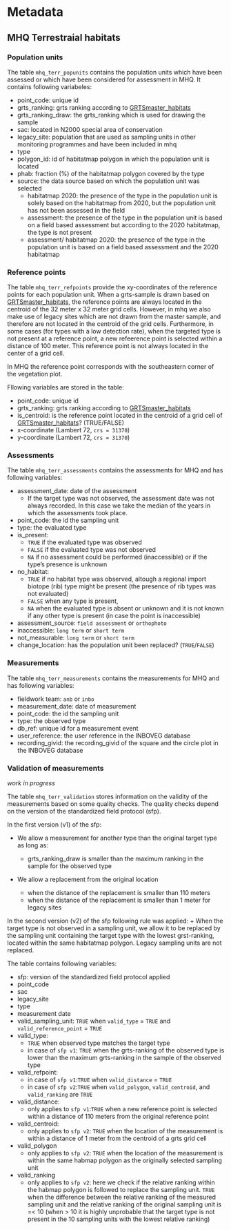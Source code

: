 # Metadata

## MHQ Terrestraial habitats

### Population units

The table `mhq_terr_popunits` contains the population units which have been assessed or which have been considered for assessment in MHQ. 
It contains following variabeles:

+ point_code: unique id
+ grts_ranking: grts ranking according to [GRTSmaster_habitats](https://zenodo.org/records/2682323)
+ grts_ranking_draw: the grts_ranking which is used for drawing the sample
+ sac: located in N2000 special area of conservation
+ legacy_site: population that are used as sampling units in other monitoring programmes and have been included in mhq
+ type
+ polygon_id: id of habitatmap polygon in which the population unit is located 
+ phab: fraction (%) of the habitatmap polygon covered by the type
+ source: the data source based on which the population unit was selected
    + habitatmap 2020: the presence of the type in the population unit is solely based on the habitatmap from 2020, but the population unit has not been assessed in the field
    + assessment: the presence of the type in the population unit is based on a field based assessment but according to the 2020 habitatmap, the type is not present 
    + assessment/ habitatmap 2020: the presence of the type in the population unit is based on a field based assessment and the 2020 habitatmap

### Reference points

The table `mhq_terr_refpoints` provide the xy-coordinates of the reference points for each population unit.
When a grts-sample is drawn based on [GRTSmaster_habitats](https://zenodo.org/records/2682323), the reference points are always located in the centroid of the 32 meter x 32 meter grid cells.
However, in mhq we also make use of legacy sites which are not drawn from the master sample, and therefore are not located in the centroid of the grid cells.
Furthermore, in some cases (for types with a low detection rate), when the targeted type is not present at a reference point, a new refeerence point is selected within a distance of 100 meter.
This reference point is not always located in the center of a grid cell.

In MHQ the reference point corresponds with the southeastern corner of the vegetation plot.

Fllowing variables are stored in the table:

+ point_code: unique id
+ grts_ranking: grts ranking according to [GRTSmaster_habitats](https://zenodo.org/records/2682323)
+ is_centroid: is the reference point located in the centroid of a grid cell of [GRTSmaster_habitats](https://zenodo.org/records/2682323)? (TRUE/FALSE)
+ x-coordinate (Lambert 72, `crs = 31370`)
+ y-coordinate (Lambert 72, `crs = 31370`)


### Assessments

The table `mhq_terr_assessments` contains the assessments for MHQ and has following variables:

+ assessment_date: date of the assessment
    + If the target type was not observed, the assessment date was not always recorded. In this case we take the median of the
    years in which the assessments took place.
+ point_code: the id the sampling unit
+ type: the evaluated type
+ is_present:
    + `TRUE` if the evaluated type was observed
    + `FALSE` if the evaluated type was not observed
    + `NA` if no assessment could be performed (inaccessible) or if the type’s presence is unknown
+ no_habitat:
    + `TRUE` if no habitat type was observed,  altough a regional import biotope (rib) type might be present (the presence of rib types was not evaluated)
    + `FALSE` when any type is present,
    + `NA` when the evaluated type is absent or unknown and it is not known if any other type is present (in case the point is inaccessible)
+ assessment_source: `field assessment` or `orthophoto`
+ inaccessible: `long term` or `short term`
+ not_measurable: `long term` or `short term`
+ change_location: has the population unit been replaced? (`TRUE`/`FALSE`)

### Measurements

The table `mhq_terr_measurements` contains the measurements for MHQ and has following variables:

+ fieldwork team: `anb` or `inbo`
+ measurement_date: date of measurement
+ point_code: the id the sampling unit
+ type: the observed type
+ db_ref: unique id for a measurement event
+ user_reference: the user reference in the INBOVEG database  
+ recording_givid: the recording_givid of the square and the circle plot in the INBOVEG database

### Validation of measurements

*work in progress*

The table `mhq_terr_validation` stores information on the validity of the measurements based on some quality checks.
The quality checks depend on the version of the standardized field protocol (sfp).

In the first version (v1) of the sfp:

+ We allow a measurement for another type than the original target type as long as:
    + grts_ranking_draw is smaller than the maximum ranking in the sample for the observed type
    
+ We allow a replacement from the original location
    + when the distance of the replacement is smaller than 110 meters
    + when the distance of the replacement is smaller than 1 meter for legacy sites 

In the second version (v2) of the sfp following rule was applied: 
    + When the target type is not observed in a sampling unit, we allow it to be replaced by the sampling unit containing the target type with the lowest grst-ranking, located within the same habitatmap polygon. Legacy sampling units are not replaced.
    
The table contains following variables:

+ sfp: version of the standardized field protocol applied
+ point_code
+ sac
+ legacy_site
+ type
+ measurement date
+ valid_sampling_unit: `TRUE` when `valid_type` = `TRUE` and `valid_reference_point` = `TRUE`
+ valid_type: 
    + `TRUE` when observed type matches the target type 
    + in case of `sfp v1`: `TRUE` when the grts-ranking of the observed type is lower than the maximum grts-ranking in the sample of the observed type
+ valid_refpoint:
    + in case of `sfp v1`:`TRUE` when `valid_distance` = `TRUE`
    + in case of `sfp v2`:`TRUE` when `valid_polygon`, `valid_centroid`, and `valid_ranking` are `TRUE`
+ valid_distance: 
    + only applies to `sfp v1`:`TRUE` when a new reference point is selected within a distance of 110 meters from the original reference point
+ valid_centroid:
    + only applies to `sfp v2`: `TRUE` when the location of the measurement is within a distance of 1 meter from the centroid of a grts grid cell
+ valid_polygon
    + only applies to `sfp v2`: `TRUE` when the location of the measurement is within the same habmap polygon as the originally selected sampling unit
+ valid_ranking
    + only applies to `sfp v2`: here we check if the relative ranking within the habmap polygon is followed to replace the sampling unit. `TRUE` when the difference between the relative ranking of the measured sampling unit and the relative ranking of the original sampling unit is =< 10 (when > 10 it is highly unprobable that the target type is not present in the 10 sampling units with the lowest relative ranking) 



